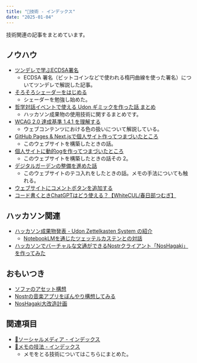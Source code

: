 ```yaml
---
title: "🔧技術 - インデックス"
date: "2025-01-04"
---
```


技術関連の記事をまとめています。

## ノウハウ

- [ツンデレで学ぶECDSA署名](20250413-ecdsa-sign-learn-in-tsunndere.md)
	- ECDSA 署名（ビットコインなどで使われる楕円曲線を使った署名）についてツンデレで解説した記事。
- [そろそろシェーダーをはじめる](20250213-start-shader.md)
	- シェーダーを勉強し始めた。
- [哲学対話イベントで使える Udon ギミックを作った話 まとめ](20250212-philosophy-dialog-event-by-usable-udon-gimmick-made-story-conclusion.md)
	- ハッカソン成果物の使用技術に関するまとめです。
- [WCAG 2.0 達成基準 1.4.1 を理解する](20241223-wcag20-visual-audio-contrast-without-color.md)
	- ウェブコンテンツにおける色の扱いについて解説している。
- [GitHub Pages & Next.jsで個人サイト作ってつまづいたところ](230928-create-ssg-1.md)
	- このウェブサイトを構築したときの話。
- [個人サイトに動的ogを作ってつまづいたところ](230929-create-ssg-2.md)
	- このウェブサイトを構築したときの話その 2。
- [デジタルガーデンの整備を進めた話](20241210-digital-gerden.md)
	- このウェブサイトのテコ入れをしたときの話。メモの手法についても触れる。
- [ウェブサイトにコメントボタンを追加する](20241227-social-media-comment-button.md)
- [コード書くときChatGPTはどう使える？【WhiteCUL/春日部つむぎ】](241020-chatgpt-develop.md)

## ハッカソン関連

- [ハッカソン成果物発表 - Udon Zettelkasten System の紹介](240911-udon-zettelkasten-system.md)
	- [NotebookLMを通じたツェッテルカステンとの対話](240824-a-conversation-with-zettelkasten-by-llm.md)
- [ハッカソンでバーチャルな文通ができるNostrクライアント「NosHagaki」を作ってみた](240311-nos-hagaki-making.md)

## おもいつき

- [ソファのアセット構想](241031-sofa-asset-concept.md)
- [Nostrの音楽アプリをぼんやり構想してみる](240905-nostr-music-client-memo.md)
- [NosHagaki大改造計画](20241218-nos-hagaki-great-changing-plan.md)

## 関連項目

- [📱ソーシャルメディア - インデックス](20241209-socialmedia-index.md)
- [📝メモの技法 - インデックス](20250105-note-taking-techniques-index.md)
	- メモをとる技術についてはこちらにまとめた。